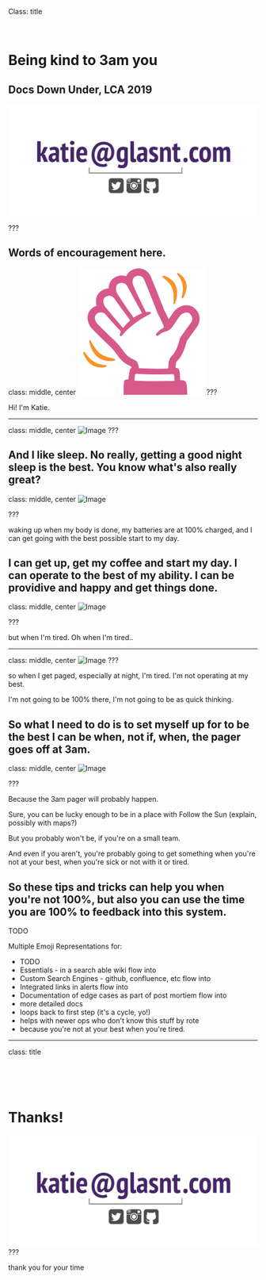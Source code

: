 Class: title
# <br>Being kind to 3am you
## Docs Down Under, LCA 2019
![Image](images/footer.svg)

???

Words of encouragement here.
---
class: middle, center
![Image](images/wave.svg)
???

Hi! I'm Katie.

---
class: middle, center
![Image](images/sleep.svg)
???

And I like sleep. No really, getting a good night sleep is the best.
You know what's also really great?
---
class: middle, center
![Image](images/sunrise.svg)

???

waking up when my body is done, my batteries are at 100% charged, and I can get going with the best possible start to my day.

I can get up, get my coffee and start my day. I can operate to the best of my ability. I can be providive and happy and get things done.
---

class: middle, center
![Image](images/tired.svg)

???

but when I'm tired. Oh when I'm tired..


---

class: middle, center
![Image](images/pager.svg)
???

so when I get paged, especially at night, I'm tired. I'm not operating at my best.

I'm not going to be 100% there, I'm not going to be as quick thinking.

So what I need to do is to set myself up for to be the best I can be when, not if, when, the pager goes off at 3am.
---

class: middle, center
![Image](images/warning.svg)

???

Because the 3am pager will probably happen.

Sure, you can be lucky enough to be in a place with Follow the Sun (explain, possibly with maps?)

But you probably won't be, if you're on a small team.

And even if you aren't, you're probably going to get something when you're not at your best, when you're sick or not with it or tired.

So these tips and tricks can help you when you're not 100%, but also you can use the time you are 100% to feedback into this system.
---

TODO

Multiple Emoji Representations for:

* TODO
* Essentials - in a search able wiki
flow into
* Custom Search Engines - github, confluence, etc
flow into
* Integrated links in alerts
flow into
* Documentation of edge cases as part of post mortiem
flow into
* more detailed docs
* loops back to first step (it's a cycle, yo!)
* helps with newer ops who don't know this stuff by rote
* because you're not at your best when you're tired.

---
class: title
# <br><br>Thanks!
![Image](images/footer.svg)
???

thank you for your time
